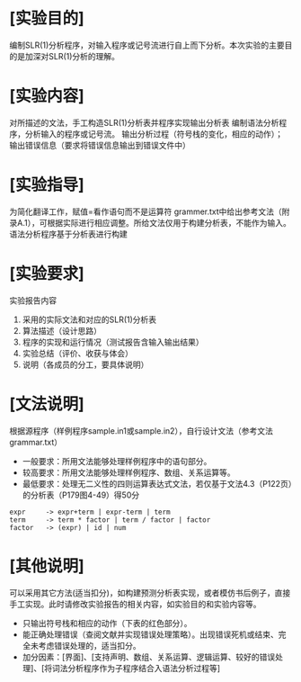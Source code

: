 # [实验目的]

编制SLR(1)分析程序，对输入程序或记号流进行自上而下分析。本次实验的主要目的是加深对SLR(1)分析的理解。


# [实验内容] 

对所描述的文法，手工构造SLR(1)分析表并程序实现输出分析表
编制语法分析程序，分析输入的程序或记号流。
输出分析过程（符号栈的变化，相应的动作）；
输出错误信息（要求将错误信息输出到错误文件中）


# [实验指导] 

为简化翻译工作，赋值=看作语句而不是运算符
grammer.txt中给出参考文法（附录A.1），可根据实际进行相应调整。所给文法仅用于构建分析表，不能作为输入。
语法分析程序基于分析表进行构建


# [实验要求]

实验报告内容
1. 采用的实际文法和对应的SLR(1)分析表
1. 算法描述（设计思路）
1. 程序的实现和运行情况（测试报告含输入输出结果）
1. 实验总结（评价、收获与体会）
1. 说明（各成员的分工，要具体说明）


# [文法说明]

根据源程序（样例程序sample.in1或sample.in2），自行设计文法（参考文法grammar.txt）
- 一般要求：所用文法能够处理样例程序中的语句部分。
- 较高要求：所用文法能够处理样例程序、数组、关系运算等。
- 最低要求：处理无二义性的四则运算表达式文法，若仅基于文法4.3（P122页）的分析表（P179图4-49）得50分
```
expr     -> expr+term | expr-term | term
term     -> term * factor | term / factor | factor 
factor   -> (expr) | id | num 
```

# [其他说明]

可以采用其它方法(适当扣分)，如构建预测分析表实现，或者模仿书后例子，直接手工实现。此时请修改实验报告的相关内容，如实验目的和实验内容等。
- 只输出符号栈和相应的动作（下表的红色部分）。
- 能正确处理错误（查阅文献并实现错误处理策略）。出现错误死机或结束、完全未考虑错误处理的，适当扣分。
- 加分因素：[界面]、[支持声明、数组、关系运算、逻辑运算、较好的错误处理]、[将词法分析程序作为子程序结合入语法分析过程等]
